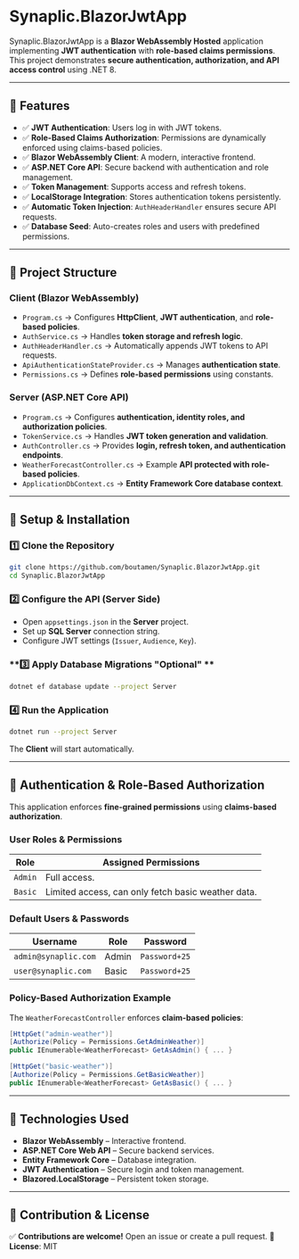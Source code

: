 # Synaplic.BlazorJwtApp

Synaplic.BlazorJwtApp is a **Blazor WebAssembly Hosted** application implementing **JWT authentication** with **role-based claims permissions**. This project demonstrates **secure authentication, authorization, and API access control** using .NET 8.

---

## 🚀 Features

- ✅ **JWT Authentication**: Users log in with JWT tokens.
- ✅ **Role-Based Claims Authorization**: Permissions are dynamically enforced using claims-based policies.
- ✅ **Blazor WebAssembly Client**: A modern, interactive frontend.
- ✅ **ASP.NET Core API**: Secure backend with authentication and role management.
- ✅ **Token Management**: Supports access and refresh tokens.
- ✅ **LocalStorage Integration**: Stores authentication tokens persistently.
- ✅ **Automatic Token Injection**: `AuthHeaderHandler` ensures secure API requests.
- ✅ **Database Seed**: Auto-creates roles and users with predefined permissions.

---

## 📁 Project Structure

### **Client (Blazor WebAssembly)**

- `Program.cs` → Configures **HttpClient**, **JWT authentication**, and **role-based policies**.
- `AuthService.cs` → Handles **token storage and refresh logic**.
- `AuthHeaderHandler.cs` → Automatically appends JWT tokens to API requests.
- `ApiAuthenticationStateProvider.cs` → Manages **authentication state**.
- `Permissions.cs` → Defines **role-based permissions** using constants.

### **Server (ASP.NET Core API)**

- `Program.cs` → Configures **authentication, identity roles, and authorization policies**.
- `TokenService.cs` → Handles **JWT token generation and validation**.
- `AuthController.cs` → Provides **login, refresh token, and authentication endpoints**.
- `WeatherForecastController.cs` → Example **API protected with role-based policies**.
- `ApplicationDbContext.cs` → **Entity Framework Core database context**.

---

## 🔧 Setup & Installation

### **1️⃣ Clone the Repository**

```sh
git clone https://github.com/boutamen/Synaplic.BlazorJwtApp.git
cd Synaplic.BlazorJwtApp
```

### **2️⃣ Configure the API (Server Side)**

- Open `appsettings.json` in the **Server** project.
- Set up **SQL Server** connection string.
- Configure JWT settings (`Issuer`, `Audience`, `Key`).

### **3️⃣ Apply Database Migrations "Optional" **

```sh
dotnet ef database update --project Server
```

### **4️⃣ Run the Application**

```sh
dotnet run --project Server
```

The **Client** will start automatically.

---

## 🔑 Authentication & Role-Based Authorization

This application enforces **fine-grained permissions** using **claims-based authorization**.

### **User Roles & Permissions**

| Role    | Assigned Permissions                           |
| ------- | --------------------------------------------- |
| `Admin` | Full access.   |
| `Basic` | Limited access, can only fetch basic weather data. |

### **Default Users & Passwords**

| Username           | Role    | Password    |
|-------------------|--------|------------|
| `admin@synaplic.com` | Admin  | `Password+25` |
| `user@synaplic.com`  | Basic  | `Password+25` |

### **Policy-Based Authorization Example**

The `WeatherForecastController` enforces **claim-based policies**:

```csharp
[HttpGet("admin-weather")]
[Authorize(Policy = Permissions.GetAdminWeather)]
public IEnumerable<WeatherForecast> GetAsAdmin() { ... }

[HttpGet("basic-weather")]
[Authorize(Policy = Permissions.GetBasicWeather)]
public IEnumerable<WeatherForecast> GetAsBasic() { ... }
```

---

## 📜 Technologies Used

- **Blazor WebAssembly** – Interactive frontend.
- **ASP.NET Core Web API** – Secure backend services.
- **Entity Framework Core** – Database integration.
- **JWT Authentication** – Secure login and token management.
- **Blazored.LocalStorage** – Persistent token storage.

---

## 📌 Contribution & License

✅ **Contributions are welcome!** Open an issue or create a pull request.
📜 **License**: MIT


